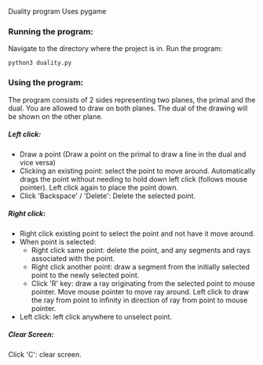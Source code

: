 Duality program
Uses pygame

### Running the program:

Navigate to the directory where the project is in.
Run the program:
```
python3 duality.py
```

### Using the program:
The program consists of 2 sides representing two planes, the primal and the dual.
You are allowed to draw on both planes.
The dual of the drawing will be shown on the other plane.

##### Left click:
- Draw a point (Draw a point on the primal to draw a line in the dual and vice versa)
- Clicking an existing point: select the point to move around. Automatically drags the point without needing to hold down left click (follows mouse pointer). Left click again to place the point down.
- Click 'Backspace' / 'Delete': Delete the selected point.

##### Right click:
- Right click existing point to select the point and not have it move around.
- When point is selected:
    - Right click same point: delete the point, and any segments and rays associated with the point.
    - Right click another point: draw a segment from the initially selected point to the newly selected point.
    - Click 'R' key: draw a ray originating from the selected point to mouse pointer. Move mouse pointer to move ray around. Left click to draw the ray from point to infinity in direction of ray from point to mouse pointer.
- Left click: left click anywhere to unselect point.

##### Clear Screen:
Click 'C': clear screen.